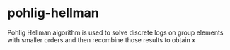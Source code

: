 # pohlig-hellman
Pohlig Hellman algorithm is used to solve discrete logs on group elements with smaller orders and then recombine those results to obtain x
